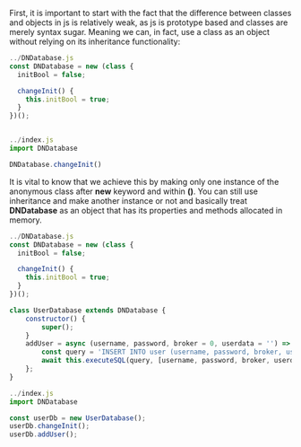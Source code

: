 First, it is important to start with the fact that the difference between classes and objects in js is relatively weak, as js is prototype based and classes are merely syntax sugar. Meaning we can, in fact, use a class as an object without relying on its inheritance functionality:

```js
../DNDatabase.js
const DNDatabase = new (class { 
  initBool = false;

  changeInit() {
    this.initBool = true;
  }
})();


../index.js
import DNDatabase

DNDatabase.changeInit()
```

It is vital to know that we achieve this by making only one instance of the anonymous class after **new** keyword and within **()**. You can still use inheritance and make another instance or not and basically treat **DNDatabase** as an object that has its properties and methods allocated in memory.

```js
../DNDatabase.js
const DNDatabase = new (class { 
  initBool = false;

  changeInit() {
    this.initBool = true;
  }
})();

class UserDatabase extends DNDatabase {
    constructor() {
        super();
    }
    addUser = async (username, password, broker = 0, userdata = '') => {
        const query = 'INSERT INTO user (username, password, broker, userdata) VALUES (?, ?, ?, ?)';
        await this.executeSQL(query, [username, password, broker, userdata]);
    };
}

../index.js
import DNDatabase

const userDb = new UserDatabase();
userDb.changeInit();
userDb.addUser();
```
